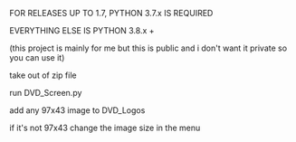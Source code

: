 FOR RELEASES UP TO 1.7, PYTHON 3.7.x IS REQUIRED

EVERYTHING ELSE IS PYTHON 3.8.x +

(this project is mainly for me but this is public and i don't want it private so you can use it)

take out of zip file

run DVD_Screen.py

add any 97x43 image to DVD_Logos

if it's not 97x43 change the image size in the menu
